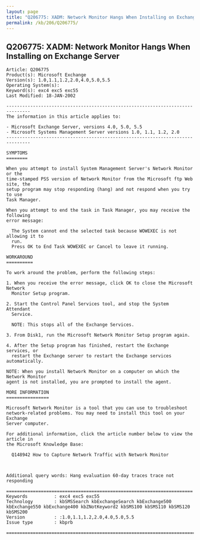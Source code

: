 ```yaml
---
layout: page
title: "Q206775: XADM: Network Monitor Hangs When Installing on Exchange Server"
permalink: /kb/206/Q206775/
---
```


## Q206775: XADM: Network Monitor Hangs When Installing on Exchange Server

	Article: Q206775
	Product(s): Microsoft Exchange
	Version(s): 1.0,1.1,1.2,2.0,4.0,5.0,5.5
	Operating System(s): 
	Keyword(s): exc4 exc5 exc55
	Last Modified: 18-JAN-2002
	
	-------------------------------------------------------------------------------
	The information in this article applies to:
	
	- Microsoft Exchange Server, versions 4.0, 5.0, 5.5 
	- Microsoft Systems Management Server versions 1.0, 1.1, 1.2, 2.0 
	-------------------------------------------------------------------------------
	
	SYMPTOMS
	========
	
	When you attempt to install System Management Server's Network Monitor or the
	time-stamped PSS version of Network Monitor from the Microsoft ftp Web site, the
	setup program may stop responding (hang) and not respond when you try to use
	Task Manager.
	
	When you attempt to end the task in Task Manager, you may receive the following
	error message:
	
	  The System cannot end the selected task because WOWEXEC is not allowing it to
	  run.
	  Press OK to End Task WOWEXEC or Cancel to leave it running.
	
	WORKAROUND
	==========
	
	To work around the problem, perform the following steps:
	
	1. When you receive the error message, click OK to close the Microsoft Network
	  Monitor Setup program.
	
	2. Start the Control Panel Services tool, and stop the System Attendant
	  Service.
	
	  NOTE: This stops all of the Exchange Services.
	
	3. From Disk1, run the Microsoft Network Monitor Setup program again.
	
	4. After the Setup program has finished, restart the Exchange services, or
	  restart the Exchange server to restart the Exchange services automatically.
	
	NOTE: When you install Network Monitor on a computer on which the Network Monitor
	agent is not installed, you are prompted to install the agent.
	
	MORE INFORMATION
	================
	
	Microsoft Network Monitor is a tool that you can use to troubleshoot
	network-related problems. You may need to install this tool on your Exchange
	Server computer.
	
	For additional information, click the article number below to view the article in
	the Microsoft Knowledge Base:
	
	  Q148942 How to Capture Network Traffic with Network Monitor
	
	
	
	Additional query words: Hang evaluation 60-day traces trace not responding
	
	======================================================================
	Keywords          : exc4 exc5 exc55 
	Technology        : kbSMSSearch kbExchangeSearch kbExchange500 kbExchange550 kbExchange400 kbZNotKeyword2 kbSMS100 kbSMS110 kbSMS120 kbSMS200
	Version           : :1.0,1.1,1.2,2.0,4.0,5.0,5.5
	Issue type        : kbprb
	
	=============================================================================
	
